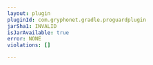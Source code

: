 ```yaml
---
layout: plugin
pluginId: com.gryphonet.gradle.proguardplugin
jarSha1: INVALID
isJarAvailable: true
error: NONE
violations: []

---
```

